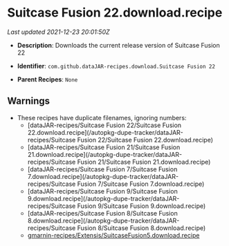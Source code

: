 # Suitcase Fusion 22.download.recipe

_Last updated 2021-12-23 20:01:50Z_

- **Description**: Downloads the current release version of Suitcase Fusion 22

- **Identifier**: `com.github.dataJAR-recipes.download.Suitcase Fusion 22`

- **Parent Recipes**: `None`


## Warnings

- These recipes have duplicate filenames, ignoring numbers:
    - [dataJAR-recipes/Suitcase Fusion 22/Suitcase Fusion 22.download.recipe](/autopkg-dupe-tracker/dataJAR-recipes/Suitcase Fusion 22/Suitcase Fusion 22.download.recipe)
    - [dataJAR-recipes/Suitcase Fusion 21/Suitcase Fusion 21.download.recipe](/autopkg-dupe-tracker/dataJAR-recipes/Suitcase Fusion 21/Suitcase Fusion 21.download.recipe)
    - [dataJAR-recipes/Suitcase Fusion 7/Suitcase Fusion 7.download.recipe](/autopkg-dupe-tracker/dataJAR-recipes/Suitcase Fusion 7/Suitcase Fusion 7.download.recipe)
    - [dataJAR-recipes/Suitcase Fusion 9/Suitcase Fusion 9.download.recipe](/autopkg-dupe-tracker/dataJAR-recipes/Suitcase Fusion 9/Suitcase Fusion 9.download.recipe)
    - [dataJAR-recipes/Suitcase Fusion 8/Suitcase Fusion 8.download.recipe](/autopkg-dupe-tracker/dataJAR-recipes/Suitcase Fusion 8/Suitcase Fusion 8.download.recipe)
    - [gmarnin-recipes/Extensis/SuitcaseFusion5.download.recipe](/autopkg-dupe-tracker/gmarnin-recipes/Extensis/SuitcaseFusion5.download.recipe)